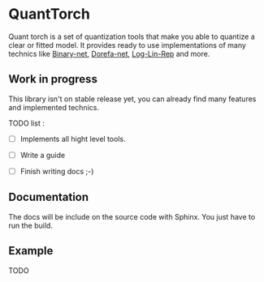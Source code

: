 # QuantTorch
Quant torch is a set of quantization tools that make you able to quantize a clear or fitted model.
It provides ready to use implementations of many technics like [Binary-net](https://arxiv.org/pdf/1602.02830.pdf), [Dorefa-net](https://arxiv.org/pdf/1606.06160.pdf), [Log-Lin-Rep](https://arxiv.org/pdf/1603.01025.pdf) and more.



## Work in progress

This library isn't on stable release yet, you can already find many features and implemented technics.

TODO list : 
- [ ] Implements all hight level tools.
- [ ] Write a guide
- [ ] Finish writing docs ;-)



## Documentation
The docs will be include on the source code with Sphinx. You just have to run the build.

## Example
TODO
